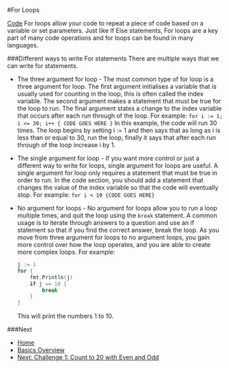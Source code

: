#For Loops

[Code](./for.go)
For loops allow your code to repeat a piece of code based on a variable or set parameters. Just like If Else statements, For loops are a key part of many code operations and for loops can be found in many languages.

###Different ways to write For statements
There are multiple ways that we can write for statements.

* The three argument for loop - The most common type of for loop is a three argument for loop. The first argument initialises a variable that is usually used for counting in the loop, this is often called the index variable. The second argument makes a statement that must be true for the loop to run. The final argument states a change to the index variable that occurs after each run through of the loop.
	For example: `for i := 1; i <= 30; i++ { CODE GOES HERE }` In this example, the code will run 30 times. The loop begins by setting i := 1 and then says that as long as i is less than or equal to 30, run the loop, finally it says that after each run through of the loop increase i by 1.

* The single argument for loop - If you want more control or just a different way to write for loops, single argument for loops are useful. A single argument for loop only requires a statement that must be true in order to run. In the code section, you should add a statement that changes the value of the index variable so that the code will eventually stop.
	For example: `for i < 10 {CODE GOES HERE}`

* No argument for loops - No argument for loops allow you to run a loop multiple times, and quit the loop using the `break` statement. A common usage is to iterate through answers to a question and use an if statement so that if you find the correct answer, break the loop. As you move from three argument for loops to no argument loops, you gain more control over how the loop operates, and you are able to create more complex loops.
	For example:
	```go
	j := 1
	for {
		fmt.Println(j)
		if j == 10 {
			break
		}
	}
	```
	This will print the numbers 1 to 10.

###Next

* [Home](../../README.md)
* [Basics Overview](../basics.md)
* [Next: Challenge 1: Count to 20 with Even and Odd](../../challenges/basics/20-even-odd/20-even-odd.md)
